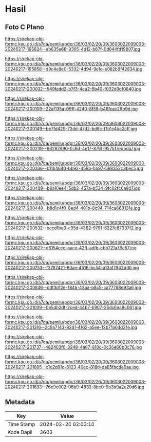 # Hasil

## Foto C Plano

https://sirekap-obj-formc.kpu.go.id/a7da/pemilu/pdpr/36/03/02/20/09/3603022009003-20240217-195824--eb635e68-9305-4d12-b67f-0d044fd19807.jpg

https://sirekap-obj-formc.kpu.go.id/a7da/pemilu/pdpr/36/03/02/20/09/3603022009003-20240217-195858--d9c4e8e0-5332-4d94-9e1e-e082b6f42834.jpg

https://sirekap-obj-formc.kpu.go.id/a7da/pemilu/pdpr/36/03/02/20/09/3603022009003-20240217-200032--549fadd2-b7f3-4ca2-9b40-f032d0cf0840.jpg

https://sirekap-obj-formc.kpu.go.id/a7da/pemilu/pdpr/36/03/02/20/09/3603022009003-20240217-200109--22af135a-09ff-4240-8f58-b48fcac26b9d.jpg

https://sirekap-obj-formc.kpu.go.id/a7da/pemilu/pdpr/36/03/02/20/09/3603022009003-20240217-200149--be7fd429-73dd-47d2-bd6c-f1b1e4ba2cff.jpg

https://sirekap-obj-formc.kpu.go.id/a7da/pemilu/pdpr/36/03/02/20/09/3603022009003-20240217-200239--86282990-0c6d-4e17-876f-957517ed5da7.jpg

https://sirekap-obj-formc.kpu.go.id/a7da/pemilu/pdpr/36/03/02/20/09/3603022009003-20240217-200336--b11b4640-bb92-459b-bb97-598352c3bec5.jpg

https://sirekap-obj-formc.kpu.go.id/a7da/pemilu/pdpr/36/03/02/20/09/3603022009003-20240217-200409--b8a10ee4-5db2-457a-b534-9fc02fc6a9d7.jpg

https://sirekap-obj-formc.kpu.go.id/a7da/pemilu/pdpr/36/03/02/20/09/3603022009003-20240217-200448--b8d1c4f0-8ed4-481b-8c94-714ca868131e.jpg

https://sirekap-obj-formc.kpu.go.id/a7da/pemilu/pdpr/36/03/02/20/09/3603022009003-20240217-200532--bccd1be0-c35d-4382-9791-6327e87337f2.jpg

https://sirekap-obj-formc.kpu.go.id/a7da/pemilu/pdpr/36/03/02/20/09/3603022009003-20240217-200621--d6154cce-aace-42ff-adfb-cbb721a76c57.jpg

https://sirekap-obj-formc.kpu.go.id/a7da/pemilu/pdpr/36/03/02/20/09/3603022009003-20240217-200753--f3787421-80ae-4516-bc54-a13a17942dd0.jpg

https://sirekap-obj-formc.kpu.go.id/a7da/pemilu/pdpr/36/03/02/20/09/3603022009003-20240217-200846--cdf3d12e-184b-43aa-b8c5-ca77768e93a6.jpg

https://sirekap-obj-formc.kpu.go.id/a7da/pemilu/pdpr/36/03/02/20/09/3603022009003-20240217-201039--0e5db2df-2ced-44b7-b907-25dc6ea9c061.jpg

https://sirekap-obj-formc.kpu.go.id/a7da/pemilu/pdpr/36/03/02/20/09/3603022009003-20240217-201316--2c9a7143-82d1-4162-a5ee-12b71b6dd31e.jpg

https://sirekap-obj-formc.kpu.go.id/a7da/pemilu/pdpr/36/03/02/20/09/3603022009003-20240217-201737--482403f6-3248-4a87-810c-0c36e60b0c76.jpg

https://sirekap-obj-formc.kpu.go.id/a7da/pemilu/pdpr/36/03/02/20/09/3603022009003-20240217-201805--c1d2d81c-6133-40cc-818d-da85fbcde9ae.jpg

https://sirekap-obj-formc.kpu.go.id/a7da/pemilu/pdpr/36/03/02/20/09/3603022009003-20240217-201833--76e9e002-06b9-4833-8bc0-9b3b9a2e20d6.jpg


## Metadata

| Key        | Value               |
| ---------- | ------------------- |
| Time Stamp | 2024-02-20 02:03:10 |
| Kode Dapil | 3603                |



